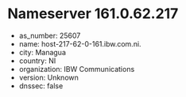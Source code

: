 # Nameserver 161.0.62.217

* as_number: 25607
* name: host-217-62-0-161.ibw.com.ni.
* city: Managua
* country: NI
* organization: IBW Communications
* version: Unknown
* dnssec: false
